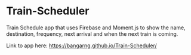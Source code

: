 # Train-Scheduler

Train Schedule app that uses Firebase and Moment.js to show the name, destination, frequency, next arrival and when the next train is coming. 

Link to app here: https://bangarng.github.io/Train-Scheduler/


